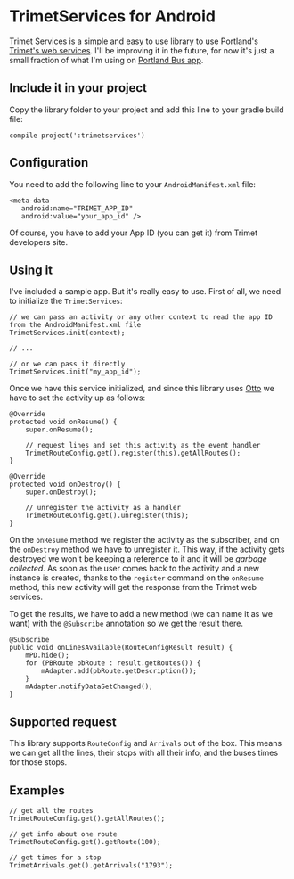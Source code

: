 TrimetServices for Android
==========================

Trimet Services is a simple and easy to use library to use Portland's [Trimet's web services](http://developer.trimet.org). I'll be improving it in the future, for now it's just a small fraction of what I'm using on [Portland Bus app](http://play.google.com/store/apps/details?id=ws.otero.adrian.portlandbus).


## Include it in your project

Copy the library folder to your project and add this line to your gradle build file:

```
compile project(':trimetservices')
```

## Configuration

You need to add the following line to your `AndroidManifest.xml` file:

```
<meta-data
   android:name="TRIMET_APP_ID"
   android:value="your_app_id" />
```

Of course, you have to add your App ID (you can get it) from Trimet developers site.


## Using it

I've included a sample app. But it's really easy to use. First of all, we need to initialize the `TrimetServices`:

```
// we can pass an activity or any other context to read the app ID from the AndroidManifest.xml file
TrimetServices.init(context);

// ...

// or we can pass it directly
TrimetServices.init("my_app_id");
```

Once we have this service initialized, and since this library uses [Otto](http://square.github.io/otto/) we have to set the activity up as follows:

```
@Override
protected void onResume() {
    super.onResume();

    // request lines and set this activity as the event handler
    TrimetRouteConfig.get().register(this).getAllRoutes();
}

@Override
protected void onDestroy() {
    super.onDestroy();

    // unregister the activity as a handler
    TrimetRouteConfig.get().unregister(this);
}
```

On the `onResume` method we register the activity  as the subscriber, and on the `onDestroy` method we have to unregister it. This way, if the activity gets destroyed we won't be keeping a reference to it and it will be _garbage collected_. As soon as the user comes back to the activity and a new instance is created, thanks to the `register` command on the `onResume` method, this new activity will get the response from the Trimet web services.

To get the results, we have to add a new method (we can name it as we want) with the `@Subscribe` annotation so we get the result there.

```
@Subscribe
public void onLinesAvailable(RouteConfigResult result) {
    mPD.hide();
    for (PBRoute pbRoute : result.getRoutes()) {
        mAdapter.add(pbRoute.getDescription());
    }
    mAdapter.notifyDataSetChanged();
}
```

## Supported request

This library supports `RouteConfig` and `Arrivals` out of the box. This means we can get all the lines, their stops with all their info, and the buses times for those stops.


## Examples

```
// get all the routes
TrimetRouteConfig.get().getAllRoutes();

// get info about one route
TrimetRouteConfig.get().getRoute(100);

// get times for a stop
TrimetArrivals.get().getArrivals("1793");
```
